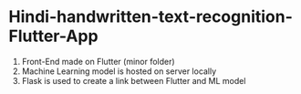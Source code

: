 # Hindi-handwritten-text-recognition-Flutter-App

1. Front-End made on Flutter (minor folder)
2. Machine Learning model is hosted on server locally
3. Flask is used to create a link between Flutter and ML model
